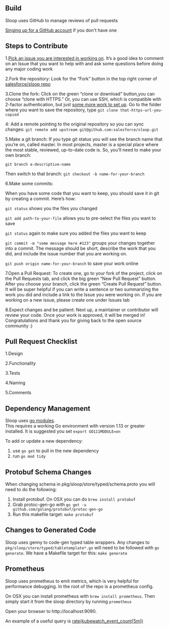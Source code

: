 ## Build

Sloop uses GitHub to manage reviews of pull requests

[Singing up for a GitHub account](https://docs.github.com/en/github/getting-started-with-github/signing-up-for-a-new-github-account) if you don't have one



## Steps to Contribute

1.[Pick an issue you are interested in working on](https://github.com/salesforce/sloop/issues).
It’s a good idea to comment on an Issue that you want to help with and ask some questions before doing any major coding work

2.Fork the repository: Look for the “Fork” button in the top right corner of [salesforce/sloop repo](https://github.com/salesforce/sloop)

3.Clone the fork: Click on the green “clone or download” button,you can choose “clone with HTTPS.” Or, you can use SSH, which is compatible with 2-factor authentication, but just [some more work to set up](https://docs.github.com/en/github/authenticating-to-github/connecting-to-github-with-ssh).
Go to the folder where you want to save the repository, type `git clone that-https-url-you-copied`

4: Add a remote pointing to the original repository so you can sync changes: `git remote add upstream git@github.com:salesforce/sloop.git`

5.Make a git branch: If you type git status you will see the branch name that you’re on, called master. In most projects, master is a special place where the most stable, reviewed, up-to-date code is. So, you’ll need to make your own branch: 

`git branch a-descriptive-name`

Then switch to that branch:
`git checkout -b name-for-your-branch`

6.Make some commits:

When you have some code that you want to keep, you should save it in git by creating a commit. Here’s how:

`git status` shows you the files you changed

`git add path-to-your-file` allows you to pre-select the files you want to save

`git status` again to make sure you added the files you want to keep

`git commit -m "some message here #123"` groups your changes together into a commit. The message should be short, describe the work that you did, and include the issue number that you are working on.

`git push origin name-for-your-branch` to save your work online

7.Open a Pull Request: To create one, go to your fork of the project, click on the Pull Requests tab, and click the big green “New Pull Request” button. After you choose your branch,
click the green “Create Pull Request” button. It will be super helpful if you can write a sentence or two summarizing the work you did and include a link to the Issue you were working on.
If you are working on a new issue, please create one under Issues tab

8.Expect changes and be patient: Next up, a maintainer or contributor will review your code. Once your work is approved, it will be merged in!
Congratulations and thank you for giving back to the open source community :) 



## Pull Request Checklist
1.Design

2.Functionality

3.Tests

4.Naming

5.Comments

## Dependency Management

Sloop uses [go modules](https://golang.org/cmd/go/#hdr-Modules__module_versions__and_more).  
This requires a working Go environment with version 1.13 or greater installed.
It is suggested you set `export GO111MODULE=on`

To add or update a new dependency:

1. use `go get` to pull in the new dependency
1. run `go mod tidy`

## Protobuf Schema Changes

When changing schema in pkg/sloop/store/typed/schema.proto you will need to do the following:

1. Install protobuf.  On OSX you can do `brew install protobuf`
1. Grab protoc-gen-go with `go get -u github.com/golang/protobuf/protoc-gen-go`
1. Run this makefile target: `make protobuf`

## Changes to Generated Code

Sloop uses genny to code-gen typed table wrappers.  Any changes to `pkg/sloop/store/typed/tabletemplate*.go` will need 
to be followed with `go generate`.  We have a Makefile target for this: `make generate`

## Prometheus

Sloop uses prometheus to emit metrics, which is very helpful for performance debugging.  In the root of the repo is a prometheus config.

On OSX you can install prometheus with `brew install prometheus`.  Then simply start it from the sloop directory by running `prometheus`

Open your browser to http://localhost:9090.  
 
An example of a useful query is [rate(kubewatch_event_count[5m])](http://localhost:9090/graph?g0.range_input=1h&g0.expr=rate(kubewatch_event_count%5B1m%5D)&g0.tab=0)
